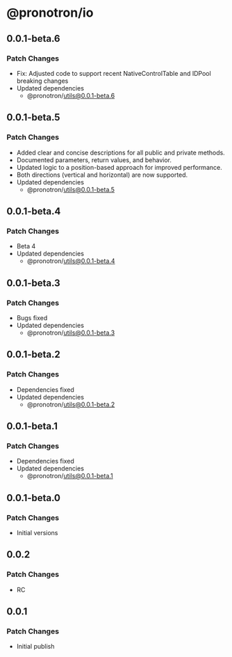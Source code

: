 # @pronotron/io

## 0.0.1-beta.6

### Patch Changes

- Fix: Adjusted code to support recent NativeControlTable and IDPool breaking changes
- Updated dependencies
  - @pronotron/utils@0.0.1-beta.6

## 0.0.1-beta.5

### Patch Changes

- Added clear and concise descriptions for all public and private methods.
- Documented parameters, return values, and behavior.
- Updated logic to a position-based approach for improved performance.
- Both directions (vertical and horizontal) are now supported.
- Updated dependencies
  - @pronotron/utils@0.0.1-beta.5

## 0.0.1-beta.4

### Patch Changes

- Beta 4
- Updated dependencies
  - @pronotron/utils@0.0.1-beta.4

## 0.0.1-beta.3

### Patch Changes

- Bugs fixed
- Updated dependencies
  - @pronotron/utils@0.0.1-beta.3

## 0.0.1-beta.2

### Patch Changes

- Dependencies fixed
- Updated dependencies
  - @pronotron/utils@0.0.1-beta.2

## 0.0.1-beta.1

### Patch Changes

- Dependencies fixed
- Updated dependencies
  - @pronotron/utils@0.0.1-beta.1

## 0.0.1-beta.0

### Patch Changes

- Initial versions

## 0.0.2

### Patch Changes

- RC

## 0.0.1

### Patch Changes

- Initial publish
